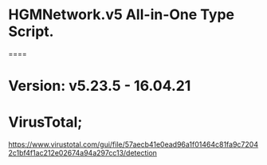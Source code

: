 # HGMNetwork.v5 All-in-One Type Script.

====

Version: v5.23.5 - 16.04.21
====
VirusTotal;
====
https://www.virustotal.com/gui/file/57aecb41e0ead96a1f01464c81fa9c72042c1bf4f1ac212e02674a94a297cc13/detection
